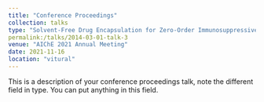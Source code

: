```yaml
---
title: "Conference Proceedings"
collection: talks
type: "Solvent-Free Drug Encapsulation for Zero-Order Immunosuppressive Delivery from Three-Dimensional Devices"
permalink:/talks/2014-03-01-talk-3
venue: "AIChE 2021 Annual Meeting"
date: 2021-11-16
location: "vitural"
---
```


This is a description of your conference proceedings talk, note the different field in type. You can put anything in this field.
